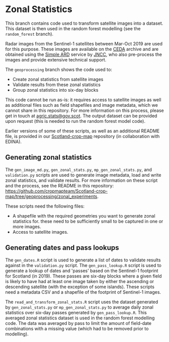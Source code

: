 # Zonal Statistics
This branch contains code used to transform satellite images into a dataset. This dataset is then used in the random forest modelling (see the `random_forest` branch).

Radar images from the Sentinel-1 satellites between Mar-Oct 2019 are used for this purpose. These images are available on the [CEDA](https://www.ceda.ac.uk/) archive and are obtained using the [Simple ARD](https://jncc.gov.uk/our-work/simple-ard-service/) service by [JNCC](https://jncc.gov.uk/), who also pre-process the images and provide extensive technical support.

The `geoprocessing` branch shows the code used to:

* Create zonal statistics from satellite images
* Validate results from these zonal statistics
* Group zonal statistics into six-day blocks

This code cannot be run as-is: it requires access to satellite images as well as additional files such as field shapefiles and image metadata, which we cannot share in this repository. For more information on this process, please get in touch at agric.stats@gov.scot. The output dataset can be provided upon request (this is needed to run the random forest model code).

Earlier versions of some of these scripts, as well as an additional README file, is provided in our [Scotland-crop-map](https://github.com/cropmapteam/Scotland-crop-map) repository (in collaboration with EDINA).

## Generating zonal statistics
The `gen_image_md.py`, `gen_zonal_stats.py`, `mp_gen_zonal_stats.py`, and `validation.py` scripts are used to generate image metadata, load and write zonal statistics, and validate results. For more information on these script and the process, see the README in this repository: https://github.com/cropmapteam/Scotland-crop-map/tree/geoprocessing/zonal_experiments.

These scripts need the following files:

* A shapefile with the required geometries you want to generate zonal statistics for. these need to be sufficiently small to be captured in one or more images.
* Access to satellite images.

## Generating dates and pass lookups
The `gen_dates.R` script is used to generate a list of dates to validate results against in the `validation.py` script. The `gen_pass_lookup.R` script is used to generate a lookup of dates and 'passes' based on the Sentinel-1 footprint for Scotland (in 2019). These passes are six-day blocks where a given field is likely to have had at least one image taken by either the ascending or descending satellite (with the exception of some islands). These scripts need a metadata CSV and a shapefile of the footprint of Sentinel-1 images.

The `read_and_transform_zonal_stats.R` script uses the dataset generated by `gen_zonal_stats.py` or `mp_gen_zonal_stats.py` to average daily zonal statistics over six-day passes generated by `gen_pass_lookup.R`. This averaged zonal statistics dataset is used in the random forest modelling code. The data was averaged by pass to limit the amount of field-date combinations with a missing value (which had to be removed prior to modelling).
